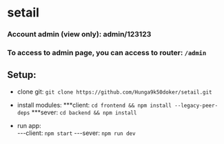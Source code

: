 # setail
### Account admin (view only): admin/123123
### To access to admin page, you can access to router: ```/admin```
## Setup: 
 - clone git: ```git clone https://github.com/Hunga9k50doker/setail.git```
 - install modules:
  ***client: ```cd frontend && npm install --legacy-peer-deps```
  ***sever: ```cd backend && npm install```
                    
 - run app:  
  ---client: ```npm start```
  ---sever: ```npm run dev```
            
